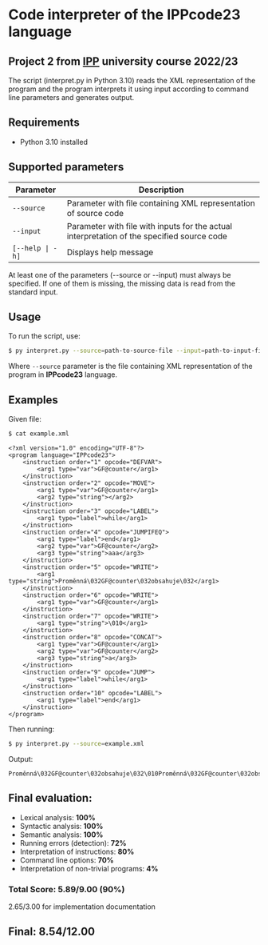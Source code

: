 # Code interpreter of the IPPcode23 language 

## Project 2 from [IPP](https://www.fit.vut.cz/study/course/IPP/.en) university course 2022/23

The script (interpret.py in Python 3.10) reads the XML representation of the program and the program
interprets it using input according to command line parameters and generates output.

## Requirements

- Python 3.10 installed

## Supported parameters

| Parameter | Description |
| ------------- | ------------- |
| ```--source```  | Parameter with file containing XML representation of source code   |
| ```--input```  | Parameter with file with inputs for the actual interpretation of the specified source code  |
| ```[--help \| -h]``` | Displays help message |

At least one of the parameters (--source or --input) must always be specified. If one of them is missing, the missing data is read from the standard input.

## Usage

To run the script, use:
```bash
$ py interpret.py --source=path-to-source-file --input=path-to-input-file
```
Where ```--source``` parameter is the file containing XML representation of the program in **IPPcode23** language.

## Examples
Given file: 
```bash
$ cat example.xml
```
```
<?xml version="1.0" encoding="UTF-8"?>
<program language="IPPcode23">
    <instruction order="1" opcode="DEFVAR">
        <arg1 type="var">GF@counter</arg1>
    </instruction>
    <instruction order="2" opcode="MOVE">
        <arg1 type="var">GF@counter</arg1>
        <arg2 type="string"></arg2>
    </instruction>
    <instruction order="3" opcode="LABEL">
        <arg1 type="label">while</arg1>
    </instruction>
    <instruction order="4" opcode="JUMPIFEQ">
        <arg1 type="label">end</arg1>
        <arg2 type="var">GF@counter</arg2>
        <arg3 type="string">aaa</arg3>
    </instruction>
    <instruction order="5" opcode="WRITE">
        <arg1 type="string">Proměnná\032GF@counter\032obsahuje\032</arg1>
    </instruction>
    <instruction order="6" opcode="WRITE">
        <arg1 type="var">GF@counter</arg1>
    </instruction>
    <instruction order="7" opcode="WRITE">
        <arg1 type="string">\010</arg1>
    </instruction>
    <instruction order="8" opcode="CONCAT">
        <arg1 type="var">GF@counter</arg1>
        <arg2 type="var">GF@counter</arg2>
        <arg3 type="string">a</arg3>
    </instruction>
    <instruction order="9" opcode="JUMP">
        <arg1 type="label">while</arg1>
    </instruction>
    <instruction order="10" opcode="LABEL">
        <arg1 type="label">end</arg1>
    </instruction>
</program>
```
Then running:
```bash
$ py interpret.py --source=example.xml
```
Output:
```
Proměnná\032GF@counter\032obsahuje\032\010Proměnná\032GF@counter\032obsahuje\032a\010Proměnná\032GF@counter\032obsahuje\032aa\010
```
## Final evaluation:
- Lexical analysis: **100%**
- Syntactic analysis: **100%**
- Semantic analysis: **100%**
- Running errors (detection): **72%**
- Interpretation of instructions: **80%**
- Command line options: **70%**
- Interpretation of non-trivial programs: **4%**


### Total Score: 5.89/9.00 (**90%**)
2.65/3.00 for implementation documentation

## Final: 8.54/12.00
